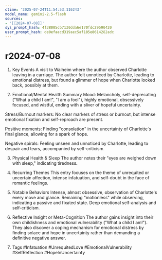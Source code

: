 ```yaml
---
ctime: '2025-07-24T11:54:53.116243'
model_name: gemini-2.5-flash
sources:
- '[[2024-07-08]]'
sys_prompt_hash: 4f38005cb7130dda6e170fdc29590420
user_prompt_hash: de0efaacd319aec5af185e8614282adc
---
```

# r2024-07-08

1. Key Events
A visit to Walheim where the author observed Charlotte leaving in a carriage. The author felt unnoticed by Charlotte, leading to emotional distress, but found a glimmer of hope when Charlotte looked back, possibly at them.

2. Emotional/Mental Health Summary
Mood: Melancholy, self-deprecating ("What a child I am!", "I am a fool"), highly emotional, obsessively focused, and wistful, ending with a sliver of hopeful uncertainty.

Stress/Burnout markers: No clear markers of stress or burnout, but intense emotional fixation and self-reproach are present.

Positive moments: Finding "consolation" in the uncertainty of Charlotte's final glance, allowing for a spark of hope.

Negative spirals: Feeling unseen and unnoticed by Charlotte, leading to despair and tears, accompanied by self-criticism.

3. Physical Health & Sleep
The author notes their "eyes are weighed down with sleep," indicating tiredness.

4. Recurring Themes
This entry focuses on the theme of unrequited or uncertain affection, intense infatuation, and self-doubt in the face of romantic feelings.

5. Notable Behaviors
Intense, almost obsessive, observation of Charlotte's every move and glance. Remaining "motionless" while observing, indicating a passive and fixated state. Deep emotional self-analysis and self-criticism.

6. Reflective Insight or Meta-Cognition
The author gains insight into their own childishness and emotional vulnerability ("What a child I am!"). They also discover a coping mechanism for emotional distress by finding solace and hope in uncertainty rather than demanding a definitive negative answer.

7. Tags
#Infatuation #UnrequitedLove #EmotionalVulnerability #SelfReflection #HopeInUncertainty